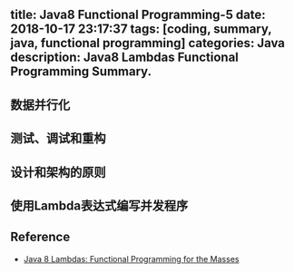 title: Java8 Functional Programming-5
date: 2018-10-17 23:17:37
tags: [coding, summary, java, functional programming]
categories:  Java 
description: Java8 Lambdas Functional Programming Summary.
---

## 数据并行化

## 测试、调试和重构

## 设计和架构的原则

## 使用Lambda表达式编写并发程序

## Reference
- [Java 8 Lambdas: Functional Programming for the Masses](https://www.amazon.com/Java-Lambdas-Functional-Programming-Masses/dp/1449370772)

